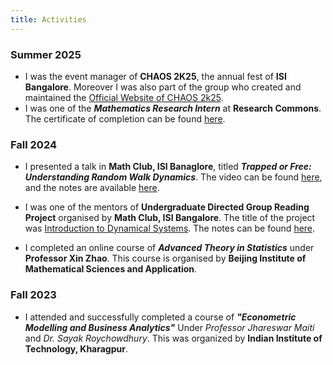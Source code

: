 ```yaml
---
title: Activities
---
```


### Summer 2025
- I was the event manager of **CHAOS 2K25**, the annual fest of **ISI Bangalore**. Moreover I was also part of the group who created and maintained the [Official Website of CHAOS 2k25](https://chaosisib.github.io).
- I was one of the  ***Mathematics Research Intern*** at **Research Commons**. The certificate of completion can be found [here](https://github.com/paulpseudoman/paulpseudoman.github.io/raw/main/completion.pdf).

### Fall 2024

- I presented a talk in **Math Club, ISI Banaglore**, titled ***Trapped or Free: Understanding Random Walk Dynamics***. The video can be found [here](https://youtu.be/9-B8msNFuk8?si=5DYUu1ydiKI9c2ES), and the notes are available [here](https://github.com/paulpseudoman/paulpseudoman.github.io/raw/main/RWTalk.pdf).

- I was one of the mentors of **Undergraduate Directed Group Reading Project** organised by **Math Club, ISI Bangalore**. The title of the project was [Introduction to Dynamical Systems](https://mathclubisib.github.io/activities/udgrp/winter_2024/#dynamical-systems). The notes can be found [here](https://github.com/paulpseudoman/paulpseudoman.github.io/raw/main/DSnotes.pdf).

- I completed an online course of ***Advanced Theory in Statistics*** under **Professor Xin Zhao**. This course is organised by **Beijing Institute of Mathematical Sciences and Application**.


### Fall 2023
- I attended and successfully completed a course of ***"Econometric Modelling and Business Analytics"*** Under *Professor Jhareswar Maiti* and *Dr. Sayak Roychowdhury*. This was organized by **Indian Institute of Technology, Kharagpur**.
